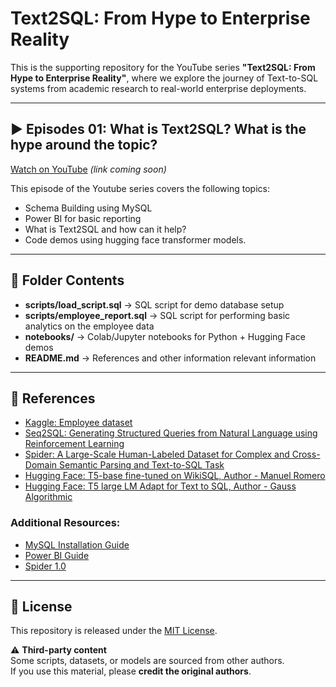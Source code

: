 # Text2SQL: From Hype to Enterprise Reality

This is the supporting repository for the YouTube series **"Text2SQL: From Hype to Enterprise Reality"**, where we explore the journey of Text-to-SQL systems from academic research to real-world enterprise deployments.

---

## ▶️ Episodes 01: What is Text2SQL? What is the hype around the topic?

[Watch on YouTube](#) _(link coming soon)_

This episode of the Youtube series covers the following topics:
   - Schema Building using MySQL
   - Power BI for basic reporting
   - What is Text2SQL and how can it help?
   - Code demos using hugging face transformer models.

---

## 📂 Folder Contents

- **scripts/load_script.sql** → SQL script for demo database setup
- **scripts/employee_report.sql** → SQL script for performing basic analytics on the employee data
- **notebooks/** → Colab/Jupyter notebooks for Python + Hugging Face demos
- **README.md** → References and other information relevant information

---

## 📖 References

- [Kaggle: Employee dataset](https://www.kaggle.com/datasets/tawfikelmetwally/employee-dataset)
- [Seq2SQL: Generating Structured Queries from Natural Language using Reinforcement Learning](https://arxiv.org/abs/1709.00103)
- [Spider: A Large-Scale Human-Labeled Dataset for Complex and Cross-Domain Semantic Parsing and Text-to-SQL Task](https://arxiv.org/abs/1809.08887)
- [Hugging Face: T5-base fine-tuned on WikiSQL, Author - Manuel Romero](https://huggingface.co/mrm8488/t5-base-finetuned-wikiSQL)
- [Hugging Face: T5 large LM Adapt for Text to SQL, Author - Gauss Algorithmic](https://huggingface.co/gaussalgo/T5-LM-Large-text2sql-spider)

### Additional Resources:
- [MySQL Installation Guide](https://dev.mysql.com/doc/mysql-installation-excerpt/5.7/en/)
- [Power BI Guide](https://learn.microsoft.com/en-us/power-bi/fundamentals/desktop-getting-started)
- [Spider 1.0](https://yale-lily.github.io/spider)
---

## 📜 License

This repository is released under the [MIT License](LICENSE).

⚠️ **Third-party content**  
Some scripts, datasets, or models are sourced from other authors.  
If you use this material, please **credit the original authors**.